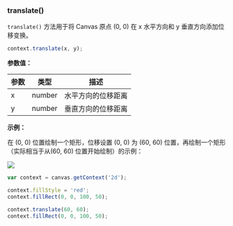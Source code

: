 ### translate()


`translate()` 方法用于将 Canvas 原点 (0, 0) 在 x 水平方向和 y 垂直方向添加位移变换。

```js
context.translate(x, y);
```
**参数值：**

| 参数  |  类型  | 描述            |
| -----|------  | ---------------|
| x    | number | 水平方向的位移距离|
| y    | number | 垂直方向的位移距离|

**示例：**

在 (0, 0) 位置绘制一个矩形，位移设置 (0, 0) 为 (60, 60) 位置，再绘制一个矩形（实际相当于从(60, 60) 位置开始绘制）的示例：

![](/img/game/canvas/translate-001.png)

```js
var context = canvas.getContext('2d');

context.fillStyle = 'red';
context.fillRect(0, 0, 100, 50);

context.translate(60, 60);
context.fillRect(0, 0, 100, 50);
```

